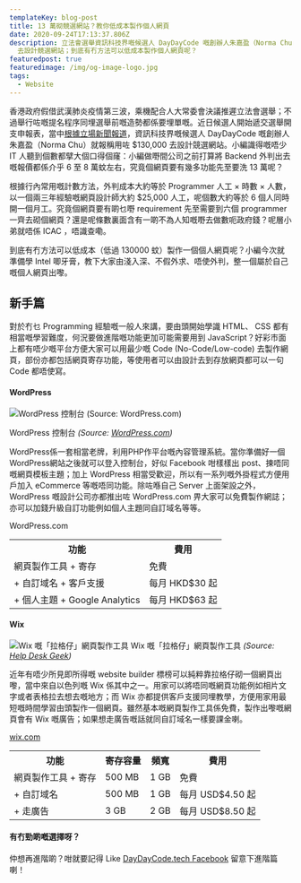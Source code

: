 ```yaml
---
templateKey: blog-post
title: 13 萬砌競選網站？教你低成本製作個人網頁
date: 2020-09-24T17:13:37.806Z
description: 立法會選舉資訊科技界嘅候選人 DayDayCode 嘅創辦人朱嘉盈（Norma Chu）報稱用咗 $130,000
  去設計競選網站；到底有冇方法可以低成本製作個人網頁呢？
featuredpost: true
featuredimage: /img/og-image-logo.jpg
tags:
  - Website
---
```

香港政府假借武漢肺炎疫情第三波，乘機配合人大常委會決議推遲立法會選舉；不過舉行咗嘅提名程序同埋選舉前嘅造勢都係要埋單嘅。近日候選人開始遞交選舉開支申報表，當中[根據立場新聞報道](https://www.thestandnews.com/politics/%E9%81%B8%E8%88%89%E6%9F%A5%E6%95%B8-day-day-cook-%E6%9C%B1%E5%98%89%E7%9B%88%E9%81%B8%E8%88%89%E9%96%8B%E6%94%AF%E9%80%BE-50-%E8%90%AC-%E5%8C%96%E5%A6%9D-%E8%B2%B7%E8%A1%AB%E5%85%AC%E5%B8%91%E5%9F%8B%E5%96%AE/?fbclid=IwAR0hcyy4-ugSfPmdT2GWp44i-oAawdl7caDkGnU3pxLgLdDAnQ8fOT-zmkc)，資訊科技界嘅候選人 DayDayCode 嘅創辦人朱嘉盈（Norma Chu）就報稱用咗 $130,000 去設計競選網站。小編識得嘅唔少 IT 人聽到個數都擘大個口得個窿：小編做嘢間公司之前打算將 Backend 外判出去嘅報價都係介乎 6 至 8 萬蚊左右，究竟個網頁要有幾多功能先至要洗 13 萬呢？

根據行內常用嘅計數方法，外判成本大約等於 Programmer 人工 × 時數 × 人數，以一個兩三年經驗嘅網頁設計師大約 $25,000 人工，呢個數大約等於 6 個人同時開一個月工。究竟個網頁要有啲乜嘢 requirement 先至需要到六個 programmer 一齊去砌個網頁？還是呢條數裏面含有一啲不為人知嘅嘢去做數呃政府錢？呢層小弟就唔係 ICAC ，唔識查嘞。

到底有冇方法可以低成本（低過 130000 蚊）製作一個個人網頁呢？小編今次就準備學 Intel 唧牙膏，教下大家由淺入深、不假外求、唔使外判，整一個屬於自己嘅個人網頁出嚟。

## 新手篇

對於冇乜 Programming 經驗嘅一般人來講，要由頭開始學識 HTML、 CSS 都有相當嘅學習難度，何況要做進階嘅功能更加可能需要用到 JavaScript？好彩市面上都有唔少嘅平台方便大家可以用最少嘅 Code (No-Code/Low-code) 去製作網頁，部份亦都包括網頁寄存功能，等使用者可以由設計去到存放網頁都可以一句 Code 都唔使寫。

#### WordPress

![WordPress 控制台 (Source: WordPress.com)](https://s.w.org/images/home/screen-themes.png?3)

WordPress 控制台 *(Source: [WordPress.com](https://s.w.org/images/home/screen-themes.png?3))*

WordPress係一套相當老牌，利用PHP作平台嘅內容管理系統。當你準備好一個WordPress網站之後就可以登入控制台，好似 Facebook 咁樣樣出 post、揀唔同嘅網頁模板主題；加上 WordPress 相當受歡迎，所以有一系列嘅外掛程式方便用戶加入 eCommerce 等嘅唔同功能。除咗喺自己 Server 上面架設之外， WordPress 嘅設計公司亦都推出咗 WordPress.com 畀大家可以免費製作網誌；亦可以加錢升級自訂功能例如個人主題同自訂域名等等。

<table>
<thead>
<a ref="https://wordpress.com/">WordPress.com</a>
</thead>
  <tr>
    <th>功能</th>
    <th>費用</th>
  </tr>
  <tr>
    <td>網頁製作工具 + 寄存</td>
    <td>免費</td>
  </tr>
  <tr>
    <td>+ 自訂域名 + 客戶支援</td>
    <td>每月 HKD$30 起</td>
  </tr>
  <tr>
    <td>+ 個人主題 + Google Analytics</td>
    <td>每月 HKD$63 起</td>
  </tr>
</table>

#### Wix

![Wix 嘅「拉格仔」網頁製作工具](https://helpdeskgeek.com/wp-content/pictures/2019/03/Wix-drag-and-drop.png)
Wix 嘅「拉格仔」網頁製作工具 *(Source: [Help Desk Geek](https://helpdeskgeek.com/wp-content/pictures/2019/03/Wix-drag-and-drop.png))*

近年有唔少所見即所得嘅 website builder 標榜可以純粹靠拉格仔砌一個網頁出嚟，當中來自以色列嘅 Wix 係其中之一。用家可以將唔同嘅網頁功能例如相片文字或者表格拉去想去嘅地方；而 Wix 亦都提供客戶支援同埋教學，方便用家用最短嘅時間學習由頭製作一個網頁。雖然基本嘅網頁製作工具係免費，製作出嚟嘅網頁會有 Wix 嘅廣告；如果想走廣告嘅話就同自訂域名一樣要課金喇。

<table>
<a href="https://www.wix.com/">wix.com</a>
</thead>
  <tr>
    <th>功能</th>
    <th>寄存容量</th>
    <th>頻寬</th>
    <th>費用</th>
  </tr>
  <tr>
    <td>網頁製作工具 + 寄存</td>
    <td>500 MB</td>
    <td>1 GB</td>
    <td>免費</td>
  </tr>
  <tr>
    <td>+ 自訂域名</td>
    <td>500 MB</td>
    <td>1 GB</td>
    <td>每月 USD$4.50 起</td>
  </tr>
  <tr>
    <td>+ 走廣告</td>
    <td>3 GB</td>
    <td>2 GB</td>
    <td>每月 USD$8.50 起</td>
  </tr>
</table>


#### 有冇勁啲嘅選擇呀？

仲想再進階啲？咁就要記得 Like [DayDayCode.tech Facebook](https://www.facebook.com/daydaycode.tech) 留意下進階篇喇！